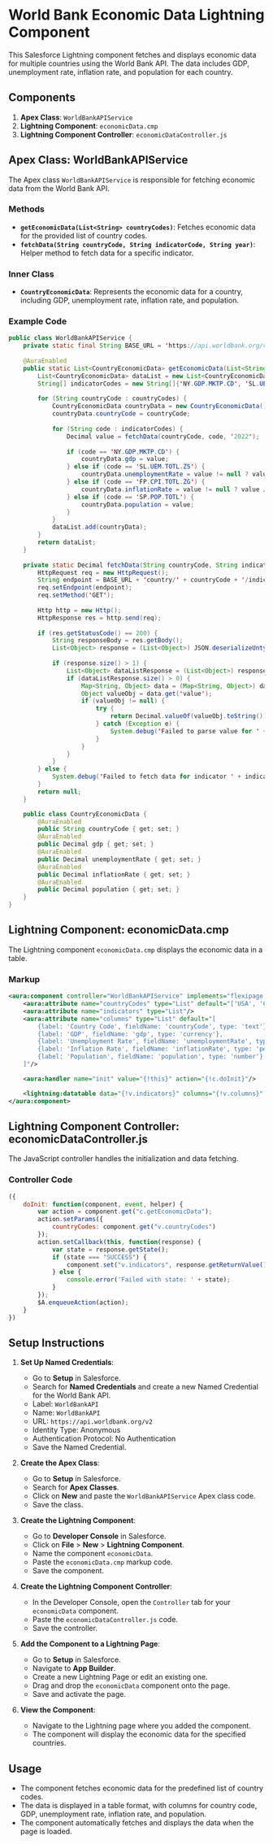 
# World Bank Economic Data Lightning Component

This Salesforce Lightning component fetches and displays economic data for multiple countries using the World Bank API. The data includes GDP, unemployment rate, inflation rate, and population for each country.

## Components

1. **Apex Class**: `WorldBankAPIService`
2. **Lightning Component**: `economicData.cmp`
3. **Lightning Component Controller**: `economicDataController.js`

## Apex Class: WorldBankAPIService

The Apex class `WorldBankAPIService` is responsible for fetching economic data from the World Bank API.

### Methods

- **`getEconomicData(List<String> countryCodes)`**: Fetches economic data for the provided list of country codes.
- **`fetchData(String countryCode, String indicatorCode, String year)`**: Helper method to fetch data for a specific indicator.

### Inner Class

- **`CountryEconomicData`**: Represents the economic data for a country, including GDP, unemployment rate, inflation rate, and population.

### Example Code

```java
public class WorldBankAPIService {
    private static final String BASE_URL = 'https://api.worldbank.org/v2/';
    
    @AuraEnabled
    public static List<CountryEconomicData> getEconomicData(List<String> countryCodes) {
        List<CountryEconomicData> dataList = new List<CountryEconomicData>();
        String[] indicatorCodes = new String[]{'NY.GDP.MKTP.CD', 'SL.UEM.TOTL.ZS', 'FP.CPI.TOTL.ZG', 'SP.POP.TOTL'};
        
        for (String countryCode : countryCodes) {
            CountryEconomicData countryData = new CountryEconomicData();
            countryData.countryCode = countryCode;
            
            for (String code : indicatorCodes) {
                Decimal value = fetchData(countryCode, code, '2022');
                
                if (code == 'NY.GDP.MKTP.CD') {
                    countryData.gdp = value;
                } else if (code == 'SL.UEM.TOTL.ZS') {
                    countryData.unemploymentRate = value != null ? value / 100 : null;
                } else if (code == 'FP.CPI.TOTL.ZG') {
                    countryData.inflationRate = value != null ? value / 100 : null;
                } else if (code == 'SP.POP.TOTL') {
                    countryData.population = value;
                }
            }
            dataList.add(countryData);
        }
        return dataList;
    }
    
    private static Decimal fetchData(String countryCode, String indicatorCode, String year) {
        HttpRequest req = new HttpRequest();
        String endpoint = BASE_URL + 'country/' + countryCode + '/indicator/' + indicatorCode + '?format=json&per_page=1&date=' + year;
        req.setEndpoint(endpoint);
        req.setMethod('GET');
        
        Http http = new Http();
        HttpResponse res = http.send(req);
        
        if (res.getStatusCode() == 200) {
            String responseBody = res.getBody();
            List<Object> response = (List<Object>) JSON.deserializeUntyped(responseBody);
            
            if (response.size() > 1) {
                List<Object> dataListResponse = (List<Object>) response[1];
                if (dataListResponse.size() > 0) {
                    Map<String, Object> data = (Map<String, Object>) dataListResponse[0];
                    Object valueObj = data.get('value');
                    if (valueObj != null) {
                        try {
                            return Decimal.valueOf(valueObj.toString());
                        } catch (Exception e) {
                            System.debug('Failed to parse value for ' + indicatorCode + ': ' + valueObj);
                        }
                    }
                }
            }
        } else {
            System.debug('Failed to fetch data for indicator ' + indicatorCode + ': ' + res.getStatus());
        }
        return null;
    }

    public class CountryEconomicData {
        @AuraEnabled
        public String countryCode { get; set; }
        @AuraEnabled
        public Decimal gdp { get; set; }
        @AuraEnabled
        public Decimal unemploymentRate { get; set; }
        @AuraEnabled
        public Decimal inflationRate { get; set; }
        @AuraEnabled
        public Decimal population { get; set; }
    }
}
```

## Lightning Component: economicData.cmp

The Lightning component `economicData.cmp` displays the economic data in a table.

### Markup

```xml
<aura:component controller="WorldBankAPIService" implements="flexipage:availableForAllPageTypes,force:appHostable" access="global">
    <aura:attribute name="countryCodes" type="List" default="['USA', 'CHN', 'IND', 'BRA', 'DEU', 'FRA', 'JPN', 'CAN', 'AUS', 'ZAF', 'ITA', 'MEX', 'KOR']"/>
    <aura:attribute name="indicators" type="List"/>
    <aura:attribute name="columns" type="List" default="[
        {label: 'Country Code', fieldName: 'countryCode', type: 'text'},
        {label: 'GDP', fieldName: 'gdp', type: 'currency'},
        {label: 'Unemployment Rate', fieldName: 'unemploymentRate', type: 'percent'},
        {label: 'Inflation Rate', fieldName: 'inflationRate', type: 'percent'},
        {label: 'Population', fieldName: 'population', type: 'number'}                                            
    ]"/>

    <aura:handler name="init" value="{!this}" action="{!c.doInit}"/>

    <lightning:datatable data="{!v.indicators}" columns="{!v.columns}" keyField="countryCode"/>
</aura:component>
```

## Lightning Component Controller: economicDataController.js

The JavaScript controller handles the initialization and data fetching.

### Controller Code

```javascript
({
    doInit: function(component, event, helper) {
        var action = component.get("c.getEconomicData");
        action.setParams({
            countryCodes: component.get("v.countryCodes")
        });
        action.setCallback(this, function(response) {
            var state = response.getState();
            if (state === "SUCCESS") {
                component.set("v.indicators", response.getReturnValue());
            } else {
                console.error('Failed with state: ' + state);
            }
        });
        $A.enqueueAction(action);
    }
})
```

## Setup Instructions

1. **Set Up Named Credentials**:
   - Go to **Setup** in Salesforce.
   - Search for **Named Credentials** and create a new Named Credential for the World Bank API.
   - Label: `WorldBankAPI`
   - Name: `WorldBankAPI`
   - URL: `https://api.worldbank.org/v2`
   - Identity Type: Anonymous
   - Authentication Protocol: No Authentication
   - Save the Named Credential.

2. **Create the Apex Class**:
   - Go to **Setup** in Salesforce.
   - Search for **Apex Classes**.
   - Click on **New** and paste the `WorldBankAPIService` Apex class code.
   - Save the class.

3. **Create the Lightning Component**:
   - Go to **Developer Console** in Salesforce.
   - Click on **File** > **New** > **Lightning Component**.
   - Name the component `economicData`.
   - Paste the `economicData.cmp` markup code.
   - Save the component.

4. **Create the Lightning Component Controller**:
   - In the Developer Console, open the `Controller` tab for your `economicData` component.
   - Paste the `economicDataController.js` code.
   - Save the controller.

5. **Add the Component to a Lightning Page**:
   - Go to **Setup** in Salesforce.
   - Navigate to **App Builder**.
   - Create a new Lightning Page or edit an existing one.
   - Drag and drop the `economicData` component onto the page.
   - Save and activate the page.

6. **View the Component**:
   - Navigate to the Lightning page where you added the component.
   - The component will display the economic data for the specified countries.

## Usage

- The component fetches economic data for the predefined list of country codes.
- The data is displayed in a table format, with columns for country code, GDP, unemployment rate, inflation rate, and population.
- The component automatically fetches and displays the data when the page is loaded.

